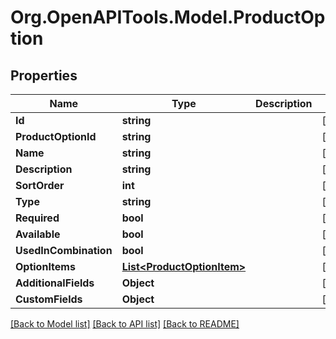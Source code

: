 # Org.OpenAPITools.Model.ProductOption

## Properties

Name | Type | Description | Notes
------------ | ------------- | ------------- | -------------
**Id** | **string** |  | [optional] 
**ProductOptionId** | **string** |  | [optional] 
**Name** | **string** |  | [optional] 
**Description** | **string** |  | [optional] 
**SortOrder** | **int** |  | [optional] 
**Type** | **string** |  | [optional] 
**Required** | **bool** |  | [optional] 
**Available** | **bool** |  | [optional] 
**UsedInCombination** | **bool** |  | [optional] 
**OptionItems** | [**List&lt;ProductOptionItem&gt;**](ProductOptionItem.md) |  | [optional] 
**AdditionalFields** | **Object** |  | [optional] 
**CustomFields** | **Object** |  | [optional] 

[[Back to Model list]](../README.md#documentation-for-models) [[Back to API list]](../README.md#documentation-for-api-endpoints) [[Back to README]](../README.md)

